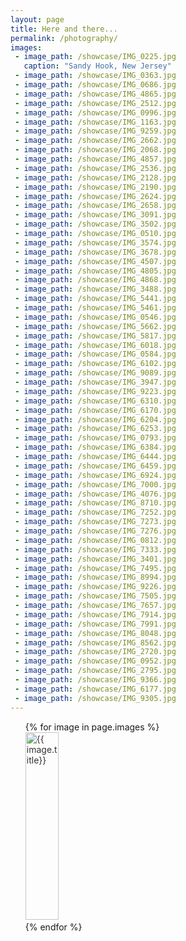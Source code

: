 ```yaml
---
layout: page
title: Here and there...
permalink: /photography/
images:
 - image_path: /showcase/IMG_0225.jpg
   caption: "Sandy Hook, New Jersey"
 - image_path: /showcase/IMG_0363.jpg
 - image_path: /showcase/IMG_0686.jpg
 - image_path: /showcase/IMG_4865.jpg
 - image_path: /showcase/IMG_2512.jpg
 - image_path: /showcase/IMG_0996.jpg
 - image_path: /showcase/IMG_1163.jpg
 - image_path: /showcase/IMG_9259.jpg
 - image_path: /showcase/IMG_2662.jpg
 - image_path: /showcase/IMG_2068.jpg
 - image_path: /showcase/IMG_4857.jpg
 - image_path: /showcase/IMG_2536.jpg
 - image_path: /showcase/IMG_2128.jpg
 - image_path: /showcase/IMG_2190.jpg
 - image_path: /showcase/IMG_2624.jpg
 - image_path: /showcase/IMG_2658.jpg
 - image_path: /showcase/IMG_3091.jpg
 - image_path: /showcase/IMG_3502.jpg
 - image_path: /showcase/IMG_0510.jpg
 - image_path: /showcase/IMG_3574.jpg
 - image_path: /showcase/IMG_3678.jpg
 - image_path: /showcase/IMG_4507.jpg
 - image_path: /showcase/IMG_4805.jpg
 - image_path: /showcase/IMG_4868.jpg
 - image_path: /showcase/IMG_3488.jpg
 - image_path: /showcase/IMG_5441.jpg
 - image_path: /showcase/IMG_5461.jpg
 - image_path: /showcase/IMG_0546.jpg
 - image_path: /showcase/IMG_5662.jpg
 - image_path: /showcase/IMG_5817.jpg
 - image_path: /showcase/IMG_6018.jpg
 - image_path: /showcase/IMG_0584.jpg
 - image_path: /showcase/IMG_6102.jpg
 - image_path: /showcase/IMG_9089.jpg
 - image_path: /showcase/IMG_3947.jpg
 - image_path: /showcase/IMG_9223.jpg
 - image_path: /showcase/IMG_6310.jpg
 - image_path: /showcase/IMG_6170.jpg
 - image_path: /showcase/IMG_6204.jpg
 - image_path: /showcase/IMG_6253.jpg
 - image_path: /showcase/IMG_0793.jpg
 - image_path: /showcase/IMG_6384.jpg
 - image_path: /showcase/IMG_6444.jpg
 - image_path: /showcase/IMG_6459.jpg
 - image_path: /showcase/IMG_6924.jpg
 - image_path: /showcase/IMG_7000.jpg
 - image_path: /showcase/IMG_4076.jpg
 - image_path: /showcase/IMG_8710.jpg
 - image_path: /showcase/IMG_7252.jpg
 - image_path: /showcase/IMG_7273.jpg
 - image_path: /showcase/IMG_7276.jpg
 - image_path: /showcase/IMG_0812.jpg
 - image_path: /showcase/IMG_7333.jpg
 - image_path: /showcase/IMG_3401.jpg
 - image_path: /showcase/IMG_7495.jpg
 - image_path: /showcase/IMG_8994.jpg
 - image_path: /showcase/IMG_9226.jpg
 - image_path: /showcase/IMG_7505.jpg
 - image_path: /showcase/IMG_7657.jpg
 - image_path: /showcase/IMG_7914.jpg
 - image_path: /showcase/IMG_7991.jpg
 - image_path: /showcase/IMG_8048.jpg
 - image_path: /showcase/IMG_8562.jpg
 - image_path: /showcase/IMG_2720.jpg
 - image_path: /showcase/IMG_0952.jpg
 - image_path: /showcase/IMG_2795.jpg
 - image_path: /showcase/IMG_9366.jpg
 - image_path: /showcase/IMG_6177.jpg
 - image_path: /showcase/IMG_9305.jpg
---
```

<head>
  <link href="https://fonts.googleapis.com/css?family=Alegreya+Sans" rel="stylesheet">
    <link type="text/css" rel="stylesheet" href="https://niranjaniprasad.github.io/lightGallery-master/dist/css/lightgallery.css" /> 
            <style type="text/css">
            .demo-gallery > ul {
              list-style-type: none;
              margin-left: 0;              
              margin-bottom: 0;
            }
            .demo-gallery > ul > li a {
              border-radius: 3px;
              display: block;
              overflow: hidden;
              position: relative;
              float: left;
            }
            .demo-gallery > ul > a > li img {
              -webkit-transition: -webkit-transform 0.15s ease 0s;
              -moz-transition: -moz-transform 0.15s ease 0s;
              -o-transition: -o-transform 0.15s ease 0s;
              transition: transform 0.15s ease 0s;
              -webkit-transform: scale3d(1, 1, 1);
              transform: scale3d(1, 1, 1);
              opacity: 0.9
            }
            .demo-gallery > ul > a:hover > li img {
              -webkit-transform: scale3d(1.05, 1.05, 1.05);
              transform: scale3d(1.05, 1.05, 1.05);
              opacity: 1.0
            }
        </style>
</head>


<body class="home">
      <!-- jQuery version must be >= 1.8.0; -->
    <script src="//ajax.googleapis.com/ajax/libs/jquery/1.11.0/jquery.min.js"></script>
    <!-- A jQuery plugin that adds cross-browser mouse wheel support. (Optional) -->
    <script src="https://cdnjs.cloudflare.com/ajax/libs/jquery-mousewheel/3.1.13/jquery.mousewheel.min.js"></script>
    <!-- lightgallery plugins -->
    <script src="https://cdnjs.cloudflare.com/ajax/libs/lightgallery/1.6.10/js/lightgallery-all.min.js"></script>
    <!--<script src="/lightGallery-Master/modules/lg-thumbnail.min.js"></script>
    <script src="/lightGallery-Master/modules/lg-fullscreen.min.js"></script>-->
<div class="demo-gallery">
  <ul id="lightgallery">
    {% for image in page.images %}
  <a href="{{ image.image_path }} " data-sub-html="{{ image.caption }}" >
     <li><img class="col one" style="width: 33.3%;height: 300px;overflow: hidden;" src="{{ image.image_path }}" alt="{{ image.title}}"/></li>
  </a>
    {% endfor %}
  </ul>
</div>

<script type="text/javascript">
    $(document).ready(function() {
        $("#lightgallery").lightGallery({
    mode: 'lg-fade',
    cssEasing : 'cubic-bezier(0.25, 0, 0.25, 1)'
});
    });
</script>
 </body>
